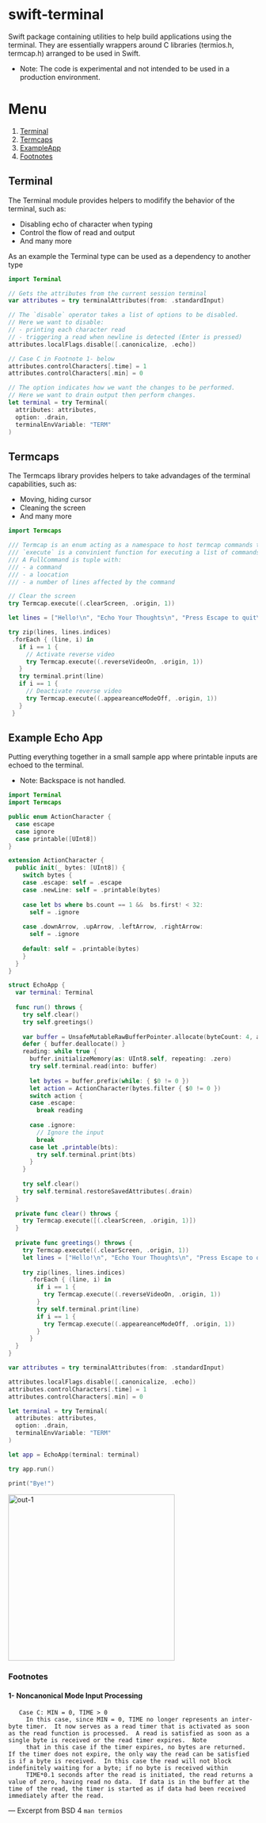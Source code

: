 # swift-terminal

Swift package containing utilities to help build applications using the terminal.
They are essentially wrappers around C libraries (termios.h, termcap.h) arranged to be used in Swift.

- Note: The code is experimental and not intended to be used in a production environment.

# Menu
1. [Terminal](#terminal)
2. [Termcaps](#termcaps)
3. [ExampleApp](#example)
4. [Footnotes](#footnotes)

## Terminal <a name="terminal"></a> 
The Terminal module provides helpers to modifify the behavior of the terminal, such as:
  - Disabling echo of character when typing
  - Control the flow of read and output
  - And many more
  
As an example the Terminal type can be used as a dependency to another type

```swift
import Terminal

// Gets the attributes from the current session terminal
var attributes = try terminalAttributes(from: .standardInput)

// The `disable` operator takes a list of options to be disabled.
// Here we want to disable:
// - printing each character read
// - triggering a read when newline is detected (Enter is pressed)
attributes.localFlags.disable([.canonicalize, .echo])

// Case C in Footnote 1- below
attributes.controlCharacters[.time] = 1
attributes.controlCharacters[.min] = 0

// The option indicates how we want the changes to be performed.
// Here we want to drain output then perform changes.
let terminal = try Terminal(
  attributes: attributes,
  option: .drain,
  terminalEnvVariable: "TERM"
)
```

## Termcaps  <a name="termcaps"></a> 
The Termcaps library provides helpers to take advandages of the terminal capabilities, such as:
 - Moving, hiding cursor
 - Cleaning the screen
 - And many more
 
 ```swift
import Termcaps

/// Termcap is an enum acting as a namespace to host termcap commands to execute on the terminal
/// `execute` is a convinient function for executing a list of commands.
/// A FullCommand is tuple with:
/// - a command
/// - a loocation
/// - a number of lines affected by the command

// Clear the screen
try Termcap.execute((.clearScreen, .origin, 1))

let lines = ["Hello!\n", "Echo Your Thoughts\n", "Press Escape to quit\n"]

try zip(lines, lines.indices)
  .forEach { (line, i) in
    if i == 1 {
      // Activate reverse video
      try Termcap.execute((.reverseVideoOn, .origin, 1))
    }
    try terminal.print(line)
    if i == 1 {
      // Deactivate reverse video
      try Termcap.execute((.appeareanceModeOff, .origin, 1))
    }
  }
 ```
 
## Example Echo App  <a name="example"></a> 
Putting everything together in a small sample app where printable inputs are echoed to the terminal.
- Note: Backspace is not handled.
```swift
import Terminal
import Termcaps

public enum ActionCharacter {
  case escape
  case ignore
  case printable([UInt8])
}

extension ActionCharacter {
  public init(_ bytes: [UInt8]) {
    switch bytes {
    case .escape: self = .escape
    case .newLine: self = .printable(bytes)
      
    case let bs where bs.count == 1 &&  bs.first! < 32:
      self = .ignore
      
    case .downArrow, .upArrow, .leftArrow, .rightArrow:
      self = .ignore
      
    default: self = .printable(bytes)
    }
  }
}

struct EchoApp {
  var terminal: Terminal
  
  func run() throws {
    try self.clear()
    try self.greetings()
    
    var buffer = UnsafeMutableRawBufferPointer.allocate(byteCount: 4, alignment: 4)
    defer { buffer.deallocate() }
    reading: while true {
      buffer.initializeMemory(as: UInt8.self, repeating: .zero)
      try self.terminal.read(into: buffer)
      
      let bytes = buffer.prefix(while: { $0 != 0 })
      let action = ActionCharacter(bytes.filter { $0 != 0 })
      switch action {
      case .escape:
        break reading
        
      case .ignore:
        // Ignore the input
        break
      case let .printable(bts):
        try self.terminal.print(bts)
      }
    }
    
    try self.clear()
    try self.terminal.restoreSavedAttributes(.drain)
  }
  
  private func clear() throws {
    try Termcap.execute([(.clearScreen, .origin, 1)])
  }
  
  private func greetings() throws {
    try Termcap.execute((.clearScreen, .origin, 1))
    let lines = ["Hello!\n", "Echo Your Thoughts\n", "Press Escape to quit\n"]
    
    try zip(lines, lines.indices)
      .forEach { (line, i) in
        if i == 1 {
          try Termcap.execute((.reverseVideoOn, .origin, 1))
        }
        try self.terminal.print(line)
        if i == 1 {
          try Termcap.execute((.appeareanceModeOff, .origin, 1))
        }
      }
  }
}

var attributes = try terminalAttributes(from: .standardInput)

attributes.localFlags.disable([.canonicalize, .echo])
attributes.controlCharacters[.time] = 1
attributes.controlCharacters[.min] = 0

let terminal = try Terminal(
  attributes: attributes,
  option: .drain,
  terminalEnvVariable: "TERM"
)

let app = EchoApp(terminal: terminal)

try app.run()

print("Bye!")
```

<img width="336" alt="out-1" src="https://user-images.githubusercontent.com/8080769/223205041-eddd2570-c268-4a8e-ac2a-1ddc17b84838.png">

 
### Footnotes <a name="footnotes"></a> 

#### 1- Noncanonical Mode Input Processing 
  
```
   Case C: MIN = 0, TIME > 0
     In this case, since MIN = 0, TIME no longer represents an inter-byte timer.  It now serves as a read timer that is activated as soon as the read function is processed.  A read is satisfied as soon as a single byte is received or the read timer expires.  Note
     that in this case if the timer expires, no bytes are returned.  If the timer does not expire, the only way the read can be satisfied is if a byte is received.  In this case the read will not block indefinitely waiting for a byte; if no byte is received within
     TIME*0.1 seconds after the read is initiated, the read returns a value of zero, having read no data.  If data is in the buffer at the time of the read, the timer is started as if data had been received immediately after the read.

```
     
— Excerpt from BSD 4 ```man termios```

